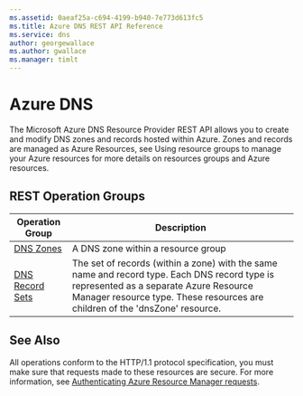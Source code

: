 ```yaml
---
ms.assetid: 0aeaf25a-c694-4199-b940-7e773d613fc5
ms.title: Azure DNS REST API Reference
ms.service: dns
author: georgewallace
ms.author: gwallace
ms.manager: timlt
---
```


# Azure DNS

The Microsoft Azure DNS Resource Provider REST API allows you to create and modify DNS zones and records hosted within Azure. Zones and records are managed as Azure Resources, see Using resource groups to manage your Azure resources for more details on resources groups and Azure resources.

## REST Operation Groups

| Operation Group | Description |
|-----------------|-------------|
|[DNS Zones](~/docs-ref-autogen/dns/Zones.json)| A DNS zone within a resource group |
|[DNS Record Sets](~/docs-ref-autogen/dns/RecordSets.json)|The set of records (within a zone) with the same name and record type. Each DNS record type is represented as a separate Azure Resource Manager resource type. These resources are children of the 'dnsZone' resource.|

## See Also

All operations conform to the HTTP/1.1 protocol specification, you must make sure that requests made to these resources are secure. For more information, see [Authenticating Azure Resource Manager requests](https://msdn.microsoft.com/library/azure/dn790557.aspx).